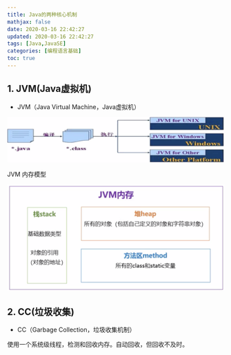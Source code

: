 ```yaml
---
title: Java的两种核心机制
mathjax: false
date: 2020-03-16 22:42:27
updated: 2020-03-16 22:42:27
tags: [Java,JavaSE]
categories: [编程语言基础]
toc: true
---
```


## 1. JVM(Java虚拟机)

* JVM（Java Virtual Machine，Java虚拟机）

![](https://raw.githubusercontent.com/gukaifeng/PicGo/master/img/Java%E7%9A%84%E4%B8%A4%E7%A7%8D%E6%A0%B8%E5%BF%83%E6%9C%BA%E5%88%B6_1.png)

JVM 内存模型

![](https://raw.githubusercontent.com/gukaifeng/PicGo/master/img/Java%E7%9A%84%E4%B8%A4%E7%A7%8D%E6%A0%B8%E5%BF%83%E6%9C%BA%E5%88%B6_2.png)

## 2. CC(垃圾收集)

* CC（Garbage Collection，垃圾收集机制）



使用一个系统级线程，检测和回收内存。自动回收，但回收不及时。

<!--more-->
